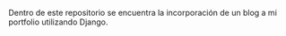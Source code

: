 Dentro de este repositorio se encuentra la incorporación de un blog a mi portfolio utilizando Django.
